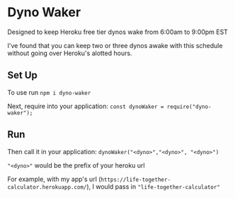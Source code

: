 # Dyno Waker

Designed to keep Heroku free tier dynos wake from 6:00am to 9:00pm EST

I've found that you can keep two or three dynos awake with this schedule without going over Heroku's alotted hours.

## Set Up

To use run `npm i dyno-waker`

Next, require into your application:
`const dynoWaker = require("dyno-waker");`

## Run

Then call it in your application:
`dynoWaker("<dyno>","<dyno>", "<dyno>")`

`"<dyno>"` would be the prefix of your heroku url

For example, with my app's url (`https://life-together-calculator.herokuapp.com/`), I would pass in `"life-together-calculator"`